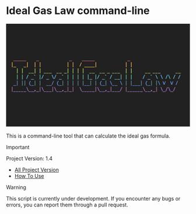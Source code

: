 # Ideal Gas Law command-line

<img src="doc/img/idealgas.jpg" />

This is a command-line tool that can calculate the ideal gas formula.

> [!IMPORTANT]
> Project Version: 1.4
>
> - [All Project Version](doc/version.md)
> - [How To Use](doc/run.md)

> [!WARNING]
> This script is currently under development.
> If you encounter any bugs or errors, you can report them through a pull request.
